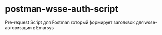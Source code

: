 # postman-wsse-auth-script
Pre-request Script для Postman который формирует заголовок для wsse-авторизации в Emarsys
